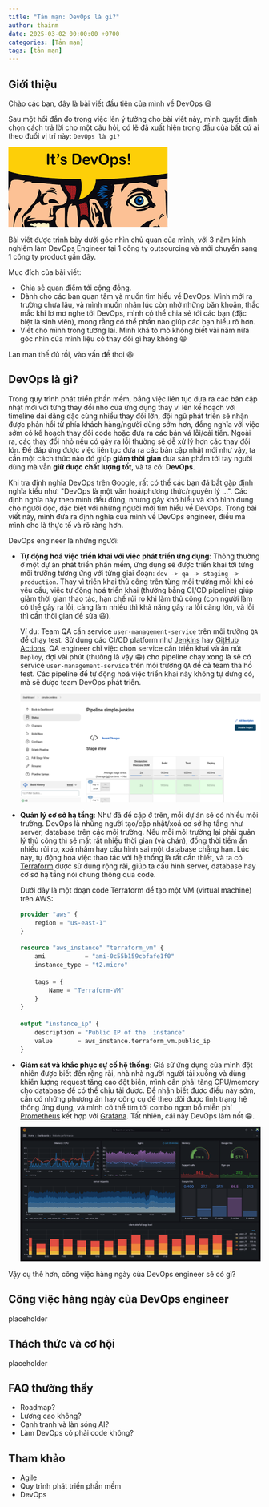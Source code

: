 ```yaml
---
title: "Tản mạn: DevOps là gì?"
author: thainm
date: 2025-03-02 00:00:00 +0700
categories: [Tản mạn]
tags: [tản mạn]
---
```


## Giới thiệu
Chào các bạn, đây là bài viết đầu tiên của mình về DevOps 😃

Sau một hồi đắn đo trong việc lên ý tưởng cho bài viết này, mình quyết định chọn cách trả lời cho một câu hỏi, có lẽ đã xuất hiện trong đầu của bất cứ ai theo đuổi vị trí này: `DevOps là gì?`

![img-its-devops](../assets/posts/2025-03-02-about-devops/img/its-devops.png)

Bài viết được trình bày dưới góc nhìn chủ quan của mình, với 3 năm kinh nghiệm làm DevOps Engineer tại 1 công ty outsourcing và mới chuyển sang 1 công ty product gần đây.

Mục đích của bài viết:
- Chia sẻ quan điểm tới cộng đồng.
- Dành cho các bạn quan tâm và muốn tìm hiểu về DevOps: Mình mới ra trường chưa lâu, và mình muốn nhân lúc còn nhớ những băn khoăn, thắc mắc khi lơ mơ nghe tới DevOps, mình có thể chia sẻ tới các bạn (đặc biệt là sinh viên), mong rằng có thể phần nào giúp các bạn hiểu rõ hơn.  
- Viết cho mình trong tương lai. Mình khá tò mò không biết vài năm nữa góc nhìn của mình liệu có thay đổi gì hay không 😃

Lan man thế đủ rồi, vào vấn đề thoi 😃 

## DevOps là gì?
Trong quy trình phát triển phần mềm, bằng việc liên tục đưa ra các bản cập nhật mới với từng thay đổi nhỏ của ứng dụng thay vì lên kế hoạch với timeline dài dằng dặc cùng nhiều thay đổi lớn, đội ngũ phát triển sẽ nhận được phản hồi từ phía khách hàng/người dùng sớm hơn, đồng nghĩa với việc sớm có kế hoạch thay đổi code hoặc đưa ra các bản vá lỗi/cải tiến. Ngoài ra, các thay đổi nhỏ nếu có gây ra lỗi thường sẽ dễ xử lý hơn các thay đổi lớn. Để đáp ứng được việc liên tục đưa ra các bản cập nhật mới như vậy, ta cần một cách thức nào đó giúp __giảm thời gian__ đưa sản phẩm tới tay người dùng mà vẫn __giữ được chất lượng tốt__, và ta có: __DevOps__.

Khi tra định nghĩa DevOps trên Google, rất có thể các bạn đã bắt gặp định nghĩa kiểu như: "DevOps là một văn hoá/phương thức/nguyên lý ...". Các định nghĩa này theo mình đều đúng, nhưng gây khó hiểu và khó hình dung cho người đọc, đặc biệt với những người mới tìm hiểu về DevOps. Trong bài viết này, mình đưa ra định nghĩa của mình về DevOps engineer, điều mà mình cho là thực tế và rõ ràng hơn. 

DevOps engineer là những người:
- __Tự động hoá việc triển khai với việc phát triển ứng dụng__: Thông thường ở một dự án phát triển phần mềm, ứng dụng sẽ được triển khai tới từng môi trường tương ứng với từng giai đoạn: `dev -> qa -> staging -> production`. Thay vì triển khai thủ công trên từng môi trường mỗi khi có yêu cầu, việc tự động hoá triển khai (thường bằng CI/CD pipeline) giúp giảm thời gian thao tác, hạn chế rủi ro khi làm thủ công (con người làm có thể gây ra lỗi, càng làm nhiều thì khả năng gây ra lỗi càng lớn, và lỗi thì cần thời gian để sửa 😃). 

    Ví dụ: Team QA cần service `user-management-service` trên môi trường `QA` để chạy test. Sử dụng các CI/CD platform như [Jenkins](https://www.jenkins.io/) hay [GitHub Actions](https://github.com/features/actions), QA engineer chỉ việc chọn service cần triển khai và ấn nút `Deploy`, đợi vài phút (thường là vậy 😁) cho pipeline chạy xong là sẽ có service `user-management-service` trên môi trường `QA` để cả team tha hồ test. Các pipeline để tự động hoá việc triển khai này không tự dưng có, mà sẽ được team DevOps phát triển.

    ![img-jenkins-cicd-pipeline](../assets/posts/2025-03-02-about-devops/img/sample-jenkins-cicd-pipeline.png)

- __Quản lý cơ sở hạ tầng__: Như đã đề cập ở trên, mỗi dự án sẽ có nhiều môi trường. DevOps là những người tạo/cập nhật/xoá cơ sở hạ tầng như server, database trên các môi trường. Nếu mỗi môi trường lại phải quản lý thủ công thì sẽ mất rất nhiều thời gian (và chán), đồng thời tiềm ẩn nhiều rủi ro, xoá nhầm hay cấu hình sai một database chẳng hạn. Lúc này, tự động hoá việc thao tác với hệ thống là rất cần thiết, và ta có [Terraform](https://www.terraform.io/) được sử dụng rộng rãi, giúp ta cấu hình server, database hay cơ sở hạ tầng nói chung thông qua code.

    Dưới đây là một đoạn code Terraform để tạo một VM (virtual machine) trên AWS:
    ```terraform
    provider "aws" {
        region = "us-east-1"
    }

    resource "aws_instance" "terraform_vm" {
        ami           = "ami-0c55b159cbfafe1f0"
        instance_type = "t2.micro" 

        tags = {
            Name = "Terraform-VM"
        }
    }

    output "instance_ip" {
        description = "Public IP of the  instance"
        value       = aws_instance.terraform_vm.public_ip
    }
    ```

- __Giám sát và khắc phục sự cố hệ thống__: Giả sử ứng dụng của mình đột nhiên được biết đến rộng rãi, nhà nhà người người tải xuống và dùng khiến lượng request tăng cao đột biến, mình cần phải tăng CPU/memory cho database để có thể chịu tải được. Để nhận biết được điều này sớm, cần có những phương án hay công cụ để theo dõi được tình trạng hệ thống ứng dụng, và mình có thể tìm tới combo ngon bổ miễn phí [Prometheus](https://prometheus.io/) kết hợp với [Grafana](https://grafana.com/). Tất nhiên, cái này DevOps làm nốt 😁.

    ![img-grafana-dashboard](../assets/posts/2025-03-02-about-devops/img/sample-grafana-dashboard.png)

Vậy cụ thể hơn, công việc hàng ngày của DevOps engineer sẽ có gì?

## Công việc hàng ngày của DevOps engineer
placeholder

## Thách thức và cơ hội
placeholder

## FAQ thường thấy
- Roadmap?
- Lương cao không?
- Cạnh tranh và làn sóng AI?
- Làm DevOps có phải code không?

## Tham khảo
- Agile
- Quy trình phát triển phần mềm
- DevOps